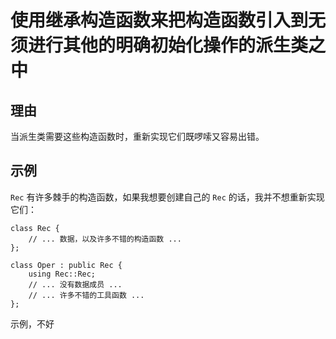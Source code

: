 <h1>使用继承构造函数来把构造函数引入到无须进行其他的明确初始化操作的派生类之中</h1>

<h2>理由</h2>

当派生类需要这些构造函数时，重新实现它们既啰嗦又容易出错。

<h2>示例</h2>

`Rec` 有许多棘手的构造函数，如果我想要创建自己的 `Rec` 的话，我并不想重新实现它们：

    class Rec {
        // ... 数据，以及许多不错的构造函数 ...
    };

    class Oper : public Rec {
        using Rec::Rec;
        // ... 没有数据成员 ...
        // ... 许多不错的工具函数 ...
    };

示例，不好
